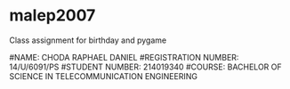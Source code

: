# malep2007
Class assignment for birthday and pygame

#NAME: CHODA RAPHAEL DANIEL
#REGISTRATION NUMBER: 14/U/6091/PS
#STUDENT NUMBER: 214019340
#COURSE: BACHELOR OF SCIENCE IN TELECOMMUNICATION ENGINEERING
